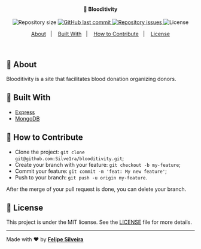 <h4 align="center">
  🚀 Blooditivity
</h4>

<p align="center">
  <img alt="Repository size" src="https://img.shields.io/github/repo-size/Silve1ra/blooditivity">
  
  <a href="https://github.com/Silve1ra/blooditivity/commits/master">
    <img alt="GitHub last commit" src="https://img.shields.io/github/last-commit/Silve1ra/blooditivity">
  </a>

  <a href="https://github.com/Silve1ra/blooditivity/issues">
    <img alt="Repository issues" src="https://img.shields.io/github/issues/Silve1ra/blooditivity">
  </a>

  <img alt="License" src="https://img.shields.io/badge/license-MIT-brightgreen">
</p>

<p align="center">
  <a href="#page_with_curl-about">About</a>&nbsp;&nbsp;&nbsp;|&nbsp;&nbsp;&nbsp;
  <a href="#wrench-built-with">Built With</a>&nbsp;&nbsp;&nbsp;|&nbsp;&nbsp;&nbsp;
  <a href="#-how-to-contribute">How to Contribute</a>&nbsp;&nbsp;&nbsp;|&nbsp;&nbsp;&nbsp;
  <a href="#memo-license">License</a>
</p>

<br>

## :page_with_curl: About
Blooditivity is a site that facilitates blood donation organizing donors.
## :wrench: Built With

- [Express](https://expressjs.com/)
- [MongoDB](https://www.mongodb.com/)

## 🤔 How to Contribute

- Clone the project: `git clone git@github.com:Silve1ra/blooditivity.git`;
- Create your branch with your feature: `git checkout -b my-feature`;
- Commit your feature: `git commit -m 'feat: My new feature'`;
- Push to your branch: `git push -u origin my-feature`.

After the merge of your pull request is done, you can delete your branch.

## :memo: License

This project is under the MIT license. See the [LICENSE](LICENSE.md) file for more details.

---

Made with ♥ by <tr>
    <td align="center"><a href="https://github.com/Silve1ra"><b>Felipe Silveira</b></a><br /></td>
  <tr>
